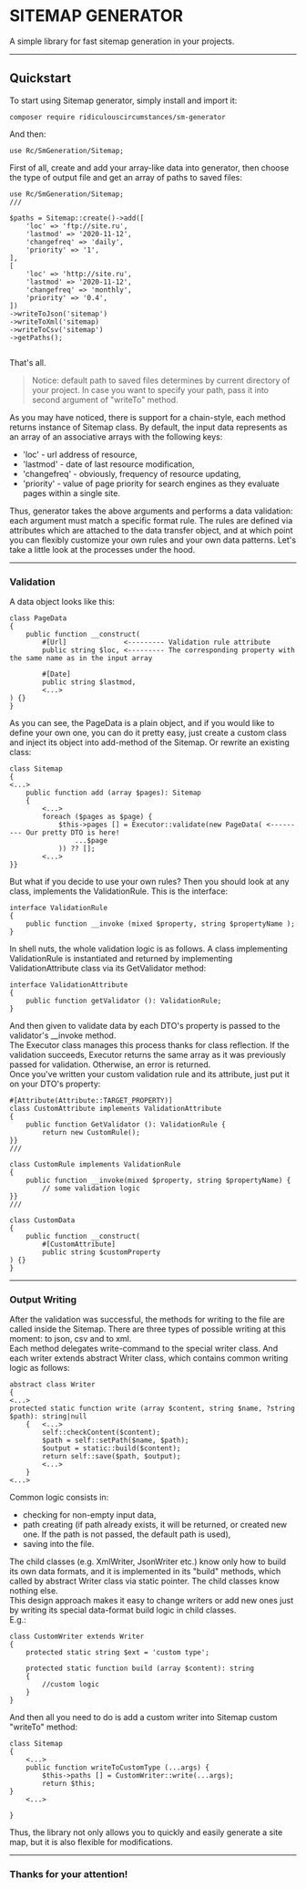 # SITEMAP GENERATOR

A simple library for fast sitemap generation in your projects.

---
## Quickstart

To start using Sitemap generator, simply install and import it:
```
composer require ridiculouscircumstances/sm-generator
```
And then:
```
use Rc/SmGeneration/Sitemap;
```

First of all, create and add your array-like data into generator, then choose the type of output file and get an array of paths to saved files:
```
use Rc/SmGeneration/Sitemap;
///

$paths = Sitemap::create()->add([
    'loc' => 'ftp://site.ru',
    'lastmod' => '2020-11-12',
    'changefreq' => 'daily',
    'priority' => '1',
],
[
    'loc' => 'http://site.ru',
    'lastmod' => '2020-11-12',
    'changefreq' => 'monthly',
    'priority' => '0.4',
])
->writeToJson('sitemap')
->writeToXml('sitemap)
->writeToCsv('sitemap')
->getPaths();


```
That's all.
>Notice: default path to saved files determines by current directory of your project. In case you want to specify your path,
> pass it into second argument of "writeTo" method.

As you may have noticed, there is support for a chain-style, each method returns instance of Sitemap class.
By default, the input data represents as an array of an associative arrays with the following keys:
- 'loc' - url address of resource,
- 'lastmod' - date of last resource modification,
- 'changefreq' - obviously, frequency of resource updating,
- 'priority' - value of page priority for search engines as they evaluate pages within a single site.

Thus, generator takes the above arguments and performs a data validation: each argument must match a specific format rule.
The rules are defined via attributes which are attached to the data transfer object, and at which point you can flexibly 
customize your own rules and your own data patterns. 
Let's take a little look at the processes under the hood.

---

### Validation

A data object looks like this:
```
class PageData 
{
    public function __construct(
        #[Url]              <--------- Validation rule attribute
        public string $loc, <--------- The corresponding property with the same name as in the input array

        #[Date]
        public string $lastmod,
        <...>
) {}
}
```

As you can see, the PageData is a plain object, and if you would like to define your own one, you can do it pretty easy, just create a 
custom class and inject its object into add-method of the Sitemap. Or rewrite an existing class:

```
class Sitemap 
{
<...>
    public function add (array $pages): Sitemap 
    {
        <...>
        foreach ($pages as $page) {
            $this->pages [] = Executor::validate(new PageData( <--------- Our pretty DTO is here!
                ...$page
            )) ?? [];
        <...>
}}
```

But what if you decide to use your own rules? Then you should look at any class, implements the ValidationRule. This is the interface:

```
interface ValidationRule
{
    public function __invoke (mixed $property, string $propertyName );
}
```

In shell nuts, the whole validation logic is as follows.
A class implementing ValidationRule is instantiated and returned by implementing ValidationAttribute class via its GetValidator method:
```
interface ValidationAttribute
{
    public function getValidator (): ValidationRule;
}
```

And then given to validate data by each DTO's property is passed to the validator's __invoke method.<br/>
The Executor class manages this process thanks for class reflection.
If the validation succeeds, Executor returns the same array as it was previously passed for validation. Otherwise, an error is returned.<br/>
Once you've written your custom validation rule and its attribute, just put it on your DTO's property:
```
#[Attribute(Attribute::TARGET_PROPERTY)]
class CustomAttribute implements ValidationAttribute
{
    public function GetValidator (): ValidationRule {
        return new CustomRule();
}}
///

class CustomRule implements ValidationRule
{
    public function __invoke(mixed $property, string $propertyName) {
        // some validation logic
}}
///

class CustomData 
{
    public function __construct(
        #[CustomAttribute]
        public string $customProperty
) {}
}
```
---
### Output Writing

After the validation was successful, the methods for writing to the file are called inside the Sitemap.
There are three types of possible writing at this moment: to json, csv and to xml.<br/>
Each method delegates write-command to the special writer class. And each writer extends abstract Writer class, which 
contains common writing logic as follows:
```
abstract class Writer 
{
<...>
protected static function write (array $content, string $name, ?string $path): string|null
    {   <...>
        self::checkContent($content);
        $path = self::setPath($name, $path);
        $output = static::build($content);
        return self::save($path, $output);
        <...>
    }
<...>
```
Common logic consists in:<br/>
- checking for non-empty input data,
- path creating (if path already exists, it will be returned, or created new one. If the path is not passed, the default path is used),
- saving into the file.

The child classes (e.g. XmlWriter, JsonWriter etc.) know only how to build its own data formats, and it is implemented in its "build" methods, 
which called by abstract Writer class via static pointer. The child classes know nothing else.<br/>
This design approach makes it easy to change writers or add new ones just by writing its special data-format build logic in child classes.<br/>
E.g.:
```
class CustomWriter extends Writer
{
    protected static string $ext = 'custom type';

    protected static function build (array $content): string
    {
        //custom logic
    }
}

```
And then all you need to do is add a custom writer into Sitemap custom "writeTo" method:
```
class Sitemap 
{
    <...>
    public function writeToCustomType (...args) {
        $this->paths [] = CustomWriter::write(...args);
        return $this;
}
    <...>

}
```

Thus, the library not only allows you to quickly and easily generate a site map, but it is also flexible for modifications.

---
### Thanks for your attention!